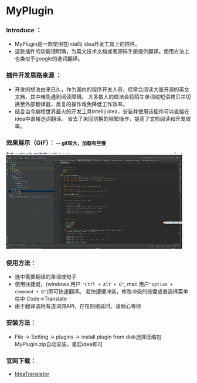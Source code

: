 # MyPlugin
### Introduce ：
* MyPlugin是一款使用在Intellij idea开发工具上的插件。 
* 这款插件的功能很明确，为英文技术文档或者源码手册提供翻译。使用方法上也类似于google的选词翻译。
### 插件开发思路来源 ：
* 开发的想法由来已久，作为国内的程序开发人员，经常会阅读大量开源的英文文档，其中难免遇到阅读障碍。
大多数人的做法会将陌生单词或短语拷贝并切换至外部翻译器，反复的操作难免降低工作效率。
* 结合当今编程世界最火的开发工具Intellij idea，安装并使用该插件可以直接在idea中直接选词翻译。
省去了来回切换的频繁操作，提高了文档阅读和开发效率。

### 效果展示（GIF）：<font size=2> -- gif较大，加载有些慢</font>
<img src="./GIF/Plugin.gif">

### 使用方法：
* 选中需要翻译的单词或句子
* 使用快捷键，(windows 用户 ```"Ctrl + Alt + Q"```, mac 用户```"option + command + Q"```)即可快速翻译。 若快捷键冲突，修改冲突的按键或者选择菜单栏中 Code->Translate
* 由于翻译调用有道词典API，存在网络延时，请耐心等待

### 安装方法：
* File -> Setting -> plugins -> install plugin from disk选择压缩包MyPlugin.zip自动安装，重启idea即可

### 官网下载：
* [IdeaTranslator](https://plugins.jetbrains.com/plugin/12272-ideatranslator/versions)
